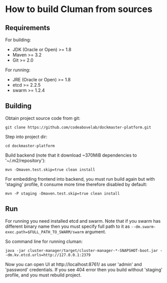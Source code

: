 # How to build Cluman from sources #

## Requirements ##

For building:

* JDK (Oracle or Open) >= 1.8
* Maven >= 3.2
* Git >= 2.0

For running:

* JRE (Oracle or Open) >= 1.8
* etcd >= 2.2.5
* swarm >= 1.2.4

## Building ##

Obtain project source code from git:

    git clone https://github.com/codeabovelab/dockmaster-platform.git

Step into project dir:

    cd dockmaster-platform

Build backend (note that it download ~370MiB dependencies to '~/.m2/repository'):

    mvn -Dmaven.test.skip=true clean install

For embedding frontend into backend, you must run build again but with 'staging' profile, it consume more time 
therefore disabled by default:

    mvn -P staging -Dmaven.test.skip=true clean install

## Run ##

For running you need installed etcd and swarm. Note that if you swarm has different binary name then you 
must specify full path to it as `--dm.swarm-exec.path=$FULL_PATH_TO_SWARM/swarm` argument.

So command line for running cluman: 

    java -jar cluster-manager/target/cluster-manager-*-SNAPSHOT-boot.jar --dm.kv.etcd.urls=http://127.0.0.1:2379

Now you can open UI at http://localhost:8761/ as user 'admin' and 'password' credentials. If you see 404 error 
then you build without 'staging' profile, and you must rebuild project.

